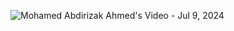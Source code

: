 ![Mohamed Abdirizak Ahmed's Video - Jul 9, 2024](https://github.com/Mohamed-Abdirizak/Book_Recommender_System_using_Collaborative_Filtering_Python/assets/63655278/13650890-2fc4-4644-ba06-4f6ce461bce7)
